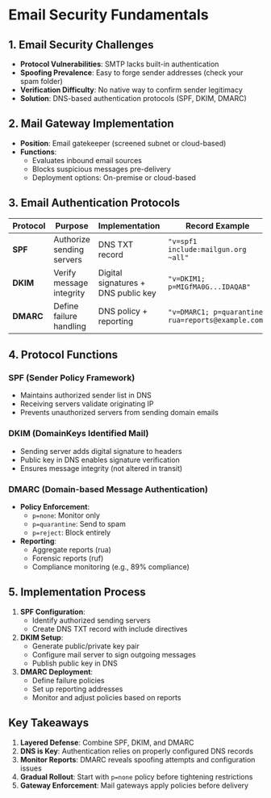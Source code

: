 # Email Security Fundamentals

## 1. Email Security Challenges
- **Protocol Vulnerabilities**: SMTP lacks built-in authentication
- **Spoofing Prevalence**: Easy to forge sender addresses (check your spam folder)
- **Verification Difficulty**: No native way to confirm sender legitimacy
- **Solution**: DNS-based authentication protocols (SPF, DKIM, DMARC)

## 2. Mail Gateway Implementation
- **Position**: Email gatekeeper (screened subnet or cloud-based)
- **Functions**:
  - Evaluates inbound email sources
  - Blocks suspicious messages pre-delivery
  - Deployment options: On-premise or cloud-based

## 3. Email Authentication Protocols
| Protocol | Purpose                          | Implementation                     | Record Example                          |
|----------|----------------------------------|------------------------------------|-----------------------------------------|
| **SPF**  | Authorize sending servers        | DNS TXT record                     | `"v=spf1 include:mailgun.org ~all"`     |
| **DKIM** | Verify message integrity          | Digital signatures + DNS public key | `"v=DKIM1; p=MIGfMA0G...IDAQAB"`        |
| **DMARC**| Define failure handling           | DNS policy + reporting             | `"v=DMARC1; p=quarantine; rua=reports@example.com"` |

## 4. Protocol Functions
### SPF (Sender Policy Framework)
- Maintains authorized sender list in DNS
- Receiving servers validate originating IP
- Prevents unauthorized servers from sending domain emails

### DKIM (DomainKeys Identified Mail)
- Sending server adds digital signature to headers
- Public key in DNS enables signature verification
- Ensures message integrity (not altered in transit)

### DMARC (Domain-based Message Authentication)
- **Policy Enforcement**:
  - `p=none`: Monitor only
  - `p=quarantine`: Send to spam
  - `p=reject`: Block entirely
- **Reporting**:
  - Aggregate reports (rua)
  - Forensic reports (ruf)
  - Compliance monitoring (e.g., 89% compliance)

## 5. Implementation Process
1. **SPF Configuration**:
   - Identify authorized sending servers
   - Create DNS TXT record with include directives
2. **DKIM Setup**:
   - Generate public/private key pair
   - Configure mail server to sign outgoing messages
   - Publish public key in DNS
3. **DMARC Deployment**:
   - Define failure policies
   - Set up reporting addresses
   - Monitor and adjust policies based on reports

## Key Takeaways
1. **Layered Defense**: Combine SPF, DKIM, and DMARC
2. **DNS is Key**: Authentication relies on properly configured DNS records
3. **Monitor Reports**: DMARC reveals spoofing attempts and configuration issues
4. **Gradual Rollout**: Start with `p=none` policy before tightening restrictions
5. **Gateway Enforcement**: Mail gateways apply policies before delivery
